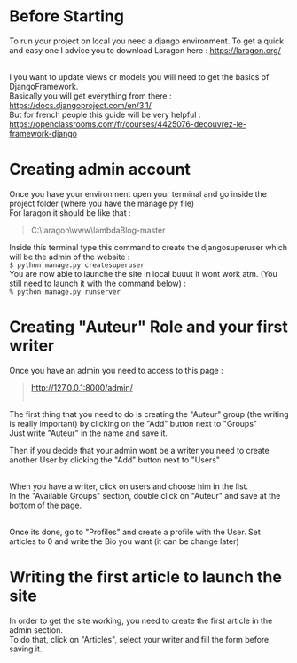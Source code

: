# Before Starting

To run your project on local you need a django environment.
To get a quick and easy one I advice you to download Laragon here : https://laragon.org/ <br><br>

I you want to update views or models you will need to get the basics of DjangoFramework. <br>
Basically you will get everything from there : https://docs.djangoproject.com/en/3.1/<br>
But for french people this guide will be very helpful : https://openclassrooms.com/fr/courses/4425076-decouvrez-le-framework-django

# Creating admin account

Once you have your environment open your terminal and go inside the project folder (where you have the manage.py file)<br>
For laragon it should be like that : 
> C:\laragon\www\lambdaBlog-master

Inside this terminal type this command to create the djangosuperuser which will be the admin of the website : <br>
`$ python manage.py createsuperuser` <br>
You are now able to launche the site in local buuut it wont work atm. (You still need to launch it with the command below) : <br> 
`% python manage.py runserver`

# Creating "Auteur" Role and your first writer

Once you have an admin you need to access to this page : <br>
> http://127.0.0.1:8000/admin/ <br><br>

The first thing that you need to do is creating the "Auteur" group (the writing is really important) by clicking on the "Add" button next to "Groups"<br>
Just write "Auteur" in the name and save it.

Then if you decide that your admin wont be a writer you need to create another User by clicking the "Add" button next to "Users"<br><br>

When you have a writer, click on users and choose him in the list.<br>
In the "Available Groups" section, double click on "Auteur" and save at the bottom of the page.<br><br>

Once its done, go to "Profiles" and create a profile with the User. Set articles to 0 and write the Bio you want (it can be change later)

# Writing the first article to launch the site

In order to get the site working, you need to create the first article in the admin section.<br>
To do that, click on "Articles", select your writer and fill the form before saving it.

